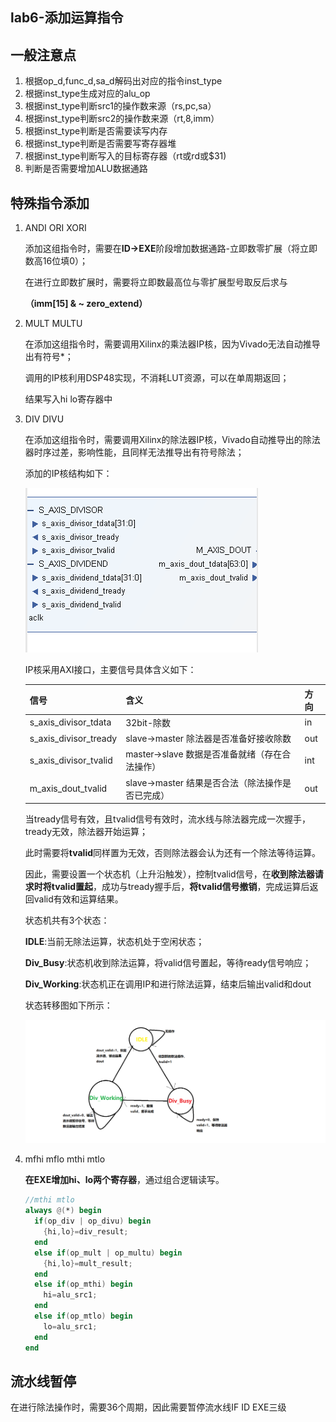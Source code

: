 ## lab6-添加运算指令

## 一般注意点

1. 根据op_d,func_d,sa_d解码出对应的指令inst_type
2. 根据inst_type生成对应的alu_op
3. 根据inst_type判断src1的操作数来源（rs,pc,sa）
4. 根据inst_type判断src2的操作数来源（rt,8,imm）
5. 根据inst_type判断是否需要读写内存
6. 根据inst_type判断是否需要写寄存器堆
7. 根据inst_type判断写入的目标寄存器（rt或rd或$31)
8. 判断是否需要增加ALU数据通路

## 特殊指令添加

1. ANDI ORI XORI

   添加这组指令时，需要在**ID->EXE**阶段增加数据通路-立即数零扩展（将立即数高16位填0）；

   在进行立即数扩展时，需要将立即数最高位与零扩展型号取反后求与 

   **（imm[15] & ~ zero_extend）**

2. MULT MULTU

   在添加这组指令时，需要调用Xilinx的乘法器IP核，因为Vivado无法自动推导出有符号*；

   调用的IP核利用DSP48实现，不消耗LUT资源，可以在单周期返回；

   结果写入hi lo寄存器中

3. DIV DIVU

   在添加这组指令时，需要调用Xilinx的除法器IP核，Vivado自动推导出的除法器时序过差，影响性能，且同样无法推导出有符号除法；

   添加的IP核结构如下：

   ![image-20210811113141238](./image-20210811113141238.png)

   IP核采用AXI接口，主要信号具体含义如下：

   | 信号                  | 含义                                             | 方向 |
   | --------------------- | ------------------------------------------------ | ---- |
   | s_axis_divisor_tdata  | 32bit-除数                                       | in   |
   | s_axis_divisor_tready | slave->master 除法器是否准备好接收除数           | out  |
   | s_axis_divisor_tvalid | master->slave 数据是否准备就绪（存在合法操作）   | int  |
   | m_axis_dout_tvalid    | slave->master 结果是否合法（除法操作是否已完成） | out  |

   当tready信号有效，且tvalid信号有效时，流水线与除法器完成一次握手，tready无效，除法器开始运算；

   此时需要将**tvalid**同样置为无效，否则除法器会认为还有一个除法等待运算。

   因此，需要设置一个状态机（上升沿触发），控制tvalid信号，在**收到除法器请求时将tvalid置起**，成功与tready握手后，**将tvalid信号撤销**，完成运算后返回valid有效和运算结果。

   状态机共有3个状态：

   **IDLE**:当前无除法运算，状态机处于空闲状态；

   **Div_Busy**:状态机收到除法运算，将valid信号置起，等待ready信号响应；

   **Div_Working**:状态机正在调用IP和进行除法运算，结束后输出valid和dout

   状态转移图如下所示：

   <img src="./div_fsm.png" alt="div_fsm" style="zoom:200%;" />

4. mfhi mflo mthi mtlo

   **在EXE增加hi、lo两个寄存器**，通过组合逻辑读写。

   ```verilog
   //mthi mtlo
   always @(*) begin
     if(op_div | op_divu) begin
       {hi,lo}=div_result;  
     end
     else if(op_mult | op_multu) begin
       {hi,lo}=mult_result;
     end
     else if(op_mthi) begin
       hi=alu_src1;
     end
     else if(op_mtlo) begin
       lo=alu_src1;
     end  
   end
   ```

## 流水线暂停

在进行除法操作时，需要36个周期，因此需要暂停流水线IF ID EXE三级
